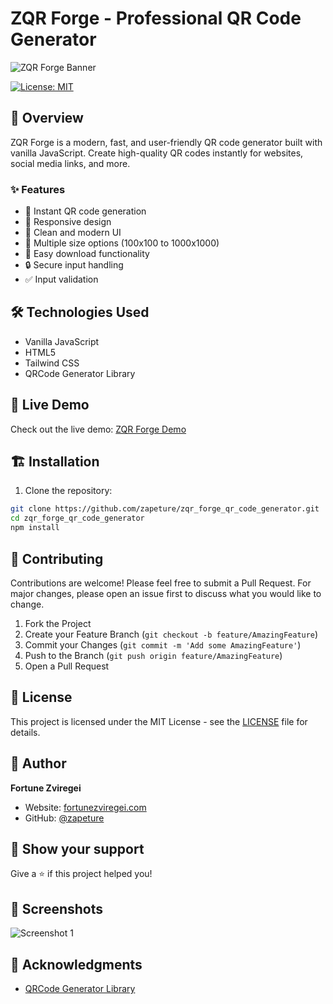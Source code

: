 # ZQR Forge - Professional QR Code Generator

![ZQR Forge Banner](https://res.cloudinary.com/zapeture/image/upload/v1737676698/MISC/zqr_forge_qr_code_generator_ol8i55.png)

[![License: MIT](https://img.shields.io/badge/License-MIT-yellow.svg)](https://opensource.org/licenses/MIT)

## 🚀 Overview

ZQR Forge is a modern, fast, and user-friendly QR code generator built with vanilla JavaScript. Create high-quality QR codes instantly for websites, social media links, and more.

### ✨ Features

- 🎯 Instant QR code generation
- 📱 Responsive design
- 🎨 Clean and modern UI
- 📏 Multiple size options (100x100 to 1000x1000)
- 💾 Easy download functionality
- 🔒 Secure input handling
- ✅ Input validation

## 🛠️ Technologies Used

- Vanilla JavaScript
- HTML5
- Tailwind CSS
- QRCode Generator Library

## 🚀 Live Demo

Check out the live demo: [ZQR Forge Demo](https://zqr-forge-qr-code-generator.fortunezviregei.com)

## 🏗️ Installation

1. Clone the repository:

```bash
git clone https://github.com/zapeture/zqr_forge_qr_code_generator.git
cd zqr_forge_qr_code_generator
npm install
```

## 🤝 Contributing

Contributions are welcome! Please feel free to submit a Pull Request. For major changes, please open an issue first to discuss what you would like to change.

1. Fork the Project
2. Create your Feature Branch (`git checkout -b feature/AmazingFeature`)
3. Commit your Changes (`git commit -m 'Add some AmazingFeature'`)
4. Push to the Branch (`git push origin feature/AmazingFeature`)
5. Open a Pull Request

## 📝 License

This project is licensed under the MIT License - see the [LICENSE](LICENSE) file for details.

## 👤 Author

**Fortune Zviregei**
- Website: [fortunezviregei.com](https://fortunezviregei.com)
- GitHub: [@zapeture](https://github.com/zapeture)

## 🌟 Show your support

Give a ⭐️ if this project helped you!

## 📸 Screenshots

![Screenshot 1](https://res.cloudinary.com/zapeture/image/upload/v1737676698/MISC/zqr_forge_qr_code_generator_ol8i55.png)

## 🙏 Acknowledgments

- [QRCode Generator Library](https://github.com/kazuhikoarase/qrcode-generator)
